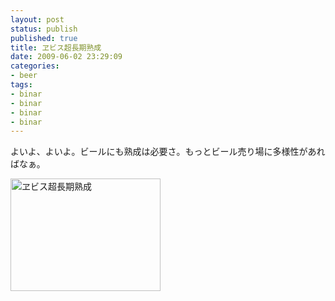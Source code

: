 ```yaml
---
layout: post
status: publish
published: true
title: ヱビス超長期熟成
date: 2009-06-02 23:29:09
categories:
- beer
tags:
- binar
- binar
- binar
- binar
---
```

よいよ、よいよ。ビールにも熟成は必要さ。もっとビール売り場に多様性があればなぁ。

<a title="ヱビス超長期熟成 by jun1456, on Flickr" href="http://www.flickr.com/photos/jun_/3588422023/"><img src="http://farm4.static.flickr.com/3351/3588422023_1ccf079c64_m.jpg" alt="ヱビス超長期熟成" width="240" height="180" /></a>
